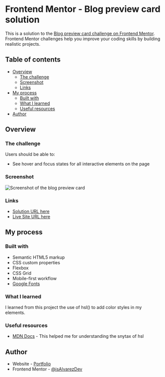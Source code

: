 # Frontend Mentor - Blog preview card solution

This is a solution to the [Blog preview card challenge on Frontend Mentor](https://www.frontendmentor.io/challenges/blog-preview-card-ckPaj01IcS). Frontend Mentor challenges help you improve your coding skills by building realistic projects. 

## Table of contents

- [Overview](#overview)
  - [The challenge](#the-challenge)
  - [Screenshot](#screenshot)
  - [Links](#links)
- [My process](#my-process)
  - [Built with](#built-with)
  - [What I learned](#what-i-learned)
  - [Useful resources](#useful-resources)
- [Author](#author)

## Overview

### The challenge

Users should be able to:

- See hover and focus states for all interactive elements on the page

### Screenshot

![Screenshot of the blog preview card](../../assets/blog-card/images/screenshot-blog-preview-card.webp)

### Links

- [Solution URL here](./index.html)
- [Live Site URL here](https://isalvarezdev.github.io/frontend-mentor/src/learning-paths/blog-card/)

## My process

### Built with

- Semantic HTML5 markup
- CSS custom properties
- Flexbox
- CSS Grid
- Mobile-first workflow
- [Google Fonts](https://fonts.google.com/specimen/Figtree)

### What I learned

I learned from this project the use of hsl() to add color styles in my elements.

### Useful resources

- [MDN Docs](https://developer.mozilla.org/en-US/docs/Web/CSS/color_value/hsl) - This helped me for understanding the snytax of hsl

## Author

- Website - [Portfolio](https://isalvarez.is-a.dev)
- Frontend Mentor - [@isAlvarezDev](https://www.frontendmentor.io/profile/isAlvarezDev)

